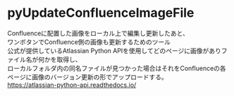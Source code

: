 # pyUpdateConfluenceImageFile
Confluenceに配置した画像をローカル上で編集し更新したあと、  
ワンボタンでConfluence側の画像も更新するためのツール  
公式が提供しているAtlassian Python APIを使用してどのページに画像がありファイル名が何かを取得し、  
ローカルフォルダ内の同名ファイルが見つかった場合はそれをConfluenceの各ページに画像のバージョン更新の形でアップロードする。  
https://atlassian-python-api.readthedocs.io/
